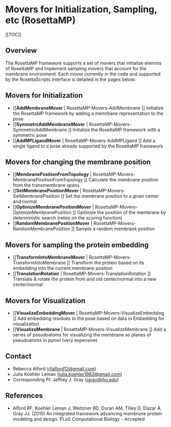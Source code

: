 # Movers for Initialization, Sampling, etc (RosettaMP)

[[_TOC_]]

## Overview
The RosettaMP framework supports a set of movers that initialize elemnts of RosettaMP and implement sampling movers that account for the membrane environment. Each mover currently in the code and supported by the RosettaScripts interface is detailed in the pages below: 

## Movers for Initialization

 - [[**AddMembraneMover** | RosettaMP-Movers-AddMembrane ]] Initialize the RosettaMP framework by adding a memrbane representation to the pose
 - [[**SymmetrcAddMembraneMover** | RosettaMP-Movers-SymmetricAddMembrane ]] Initialize the RosettaMP framework with a symmetric pose 
 - [[**AddMPLigandMover** | RosettaMP-Movers-AddMPLigand ]] Add a single ligand to a pose already supported by the RosettaMP framework

## Movers for changing the membrane position 

 - [[**MembranePositionFromTopology** | RosettaMP-Movers-MembranePositionFromTopology ]] Calculate the membrane position from the transmembrane spans
 - [[**SetMembranePositionMover** | RosettaMP-Movers-SetMembranePosition ]] Set the membrane position to a given center and normal
 - [[**OptimizeMembranePositionMover** | RosettaMP-Movers-OptimizeMembranePosition ]] Optimize the position of the membrane by deterministic search (relies on the scoring function)
 - [[**RandomMembranePositionMover** | RosettaMP-Movers-RandomMembranePosition ]] Sample a random membrane position

## Movers for sampling the protein embedding

 - [[**TransformIntoMembraneMover** | RosettaMP-Movers-TransformIntoMembrane ]] Transform the protein based on its embedding into the current membrane position
 - [[**TranslationRotation** | RosettaMP-Movers-TranslationRotation ]] Translate & rotate the protein from and old center/normal into a new center/normal

## Movers for Visualization

 - [[**VisualizeEmbeddingMover** | RosettaMP-Movers-VisualizeEmbedding ]] Add embedding residues to the pose based on data in Embedding for visualization
 - [[**VisualizeMembrane** | RosettaMP-Movers-VisualizeMembrane ]] Add a series of pseudoatoms for visualizing the membrane as planes of pseudoatoms in pymol (very expensive)

## Contact

- Rebecca Alford ([rfalford12@gmail.com](rfalford12@gmail.com))
- Julia Koehler Leman ([julia.koehler1982@gmail.com](julia.koehler1982@gmail.com))
- Corresponding PI: Jeffrey J. Gray ([jgray@jhu.edu](jgray@jhu.edu))

## References

* Alford RF, Koehler Leman J, Weitzner BD, Duran AM, Tilley D, Elazar A, Gray JJ. (2015) An integrated framework advancing membrane protein modeling and design. PLoS Computational Biology - Accepted
